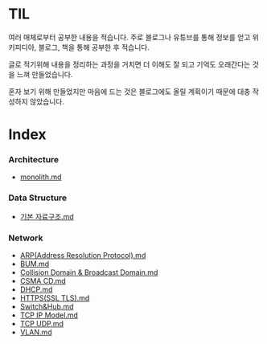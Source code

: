 # TIL

여러 매체로부터 공부한 내용을 적습니다. 주로 블로그나 유튜브를 통해 정보를 얻고 위키피디아, 블로그, 책을 통해 공부한 후 적습니다. 

글로 적기위해 내용을 정리하는 과정을 거치면 더 이해도 잘 되고 기억도 오래간다는 것을 느껴 만들었습니다.

혼자 보기 위해 만들었지만 마음에 드는 것은 블로그에도 올릴 계획이기 때문에 대충 작성하지 않았습니다.

# Index
### Architecture
- [monolith.md](architecture/monolith.md)
### Data Structure
- [기본 자료구조.md](data_structure/기본_자료구조.md)
### Network
- [ARP(Address Resolution Protocol).md](network/ARP(Address_Resolution_Protocol).md)
- [BUM.md](network/BUM.md)
- [Collision Domain & Broadcast Domain.md](network/Collision_Domain_&_Broadcast_Domain.md)
- [CSMA CD.md](network/CSMA_CD.md)
- [DHCP.md](network/DHCP.md)
- [HTTPS(SSL TLS).md](network/HTTPS(SSL_TLS).md)
- [Switch&Hub.md](network/Switch&Hub.md)
- [TCP IP Model.md](network/TCP_IP_Model.md)
- [TCP UDP.md](network/TCP_UDP.md)
- [VLAN.md](network/VLAN.md)
